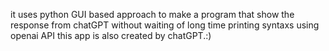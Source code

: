 it uses python GUI based approach to make a program that show the response from chatGPT without waiting of long time printing syntaxs using openai API
this app is also created by chatGPT.:)
